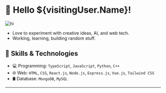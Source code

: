 # 👋 Hello ${visitingUser.Name}!

![hi](https://media0.giphy.com/media/v1.Y2lkPTc5MGI3NjExNHByYXlpbDBlaXprMGpkamtlazl6ZmdiamYwazlxYjlxeGkzY2FsbiZlcD12MV9pbnRlcm5hbF9naWZfYnlfaWQmY3Q9Zw/3oEduZtPOv5OSecubu/giphy.gif)

- Love to experiment with creative ideas, AI, and web tech.
- Working, learning, building random stuff.

## 🚀 Skills & Technologies

- 💻 Programming: `TypeScript`, `JavaScript`, `Python`, `C++`
- 🌐 Web: `HTML`, `CSS`, `React.js`, `Node.js`, `Express.js`, `Vue.js`, `Tailwind CSS`
- 🛢️ Database: `MongoDB`, `MySQL`
---
